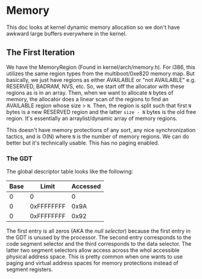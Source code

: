 # Memory

This doc looks at kernel dynamic memory allocation so we don't have awkward large buffers everywhere in the kernel. 

## The First Iteration

We have the MemoryRegion (Found in kernel/arch/memory.h). For i386, this utilizes the same region types from the multiboot/0xe820 memory map. But basically, we just have regions as either AVAILABLE or "not AVAILABLE" e.g. RESERVED, BADRAM, NVS, etc. So, we start off the allocator with these regions as is in an array. Then, when we want to allocate `N` bytes of memory, the allocator does a linear scan of the regions to find an AVAILABLE region whose size > `N`. Then, the region is split such that first `N` bytes is a new RESERVED region and the latter `size - N` bytes is the old free region. It's essentially an arraylist/dynamic array of memory regions.

This doesn't have memory protections of any sort, any nice synchronization tactics, and is O(N) where `N` is the number of memory regions. We can do better but it's technically usable. This has no paging enabled.

### The GDT

The global descriptor table looks like the following:

| Base | Limit      | Accessed  |
|------|------------|------|
| 0    | 0          | 0    |
| 0    | 0xFFFFFFFF | 0x9A |
| 0    | 0xFFFFFFFF | 0x92 |

The first entry is all zeros (AKA the *null selector*) because the first entry in the GDT is unused by the processor. The second entry corresponds to the code segment selector and the third corresponds to the data selector. The latter two segment selectors allow access across the whol accessible physical address space. This is pretty common when one wants to use paging and virtual address spaces for memory protections instead of segment registers.
